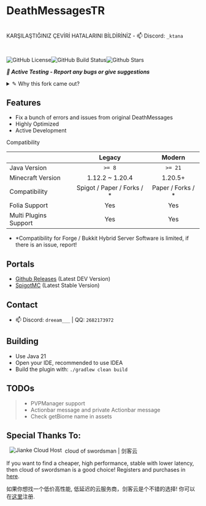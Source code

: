 # DeathMessagesTR
#
#
#
KARŞILAŞTIĞINIZ ÇEVİRİ HATALARINI BİLDİRİNİZ - 📫 Discord: `_ktana`
#
#
#
![GitHub License](https://img.shields.io/github/license/Winds-Studio/DeathMessages?style=for-the-badge)![GitHub Build Status](https://img.shields.io/github/actions/workflow/status/Winds-Studio/DeathMessages/build.yml?style=for-the-badge)![Github Stars](https://img.shields.io/github/stars/Winds-Studio/DeathMessages?style=for-the-badge)

**_🔔 Active Testing - Report any bugs or give suggestions_**

<details>
    <summary>✎ Why this fork came out?</summary>
    <p>
        The original maintainer of DeathMessages, MrShawn, cleared his repo commits and began his rewritten version of DeathMessages.
        And on SpigotMC, the last update of DeathMessages stagnated on July 20, 2022, almost around 1 year ago! 
        Since the rewritten version has incomplete functions with slow update progress and 
        the original one had so many issues, Then this fork came out.
    <p>
        This fork based on DeathMessages 1.4.15. I will continue to maintain this fork to fix issues left in the original plugin, 
        and add some new features maybe.
    </p>
</details>

## Features

- Fix a bunch of errors and issues from original DeathMessages
- Highly Optimized
- Active Development

Compatibility

|                       |           Legacy           |      Modern       |
|-----------------------|:--------------------------:|:-----------------:|
| Java Version          |           `>= 8`           |      `>= 21`      |
| Minecraft Version     |      1.12.2 ~ 1.20.4       |      1.20.5+      |
| Compatibility         | Spigot / Paper / Forks / * | Paper / Forks / * |
| Folia Support         |            Yes             |        Yes        |
| Multi Plugins Support |            Yes             |        Yes        |
- *Compatibility for Forge / Bukkit Hybrid Server Software is limited, if there is an issue, report!

## Portals

- [Github Releases](https://github.com/Winds-Studio/DeathMessages/releases) (Latest DEV Version)
- [SpigotMC](https://www.spigotmc.org/resources/deathmessages-deathmessagesprime-remastered.3789/) (Latest Stable Version)

## Contact

- 📫 Discord: `dreeam___` | QQ: `2682173972`

## Building

- Use Java 21
- Open your IDE, recommended to use IDEA
- Build the plugin with: `./gradlew clean build`

## TODOs

> - PVPManager support
> - Actionbar message and private Actionbar message
> - Check getBiome name in assets

## Special Thanks To:

<a href="https://cloud.swordsman.com.cn/"><img src="JiankeServer.jpg" alt="Jianke Cloud Host" align="left" hspace="8"></a>
cloud of swordsman | 剑客云

If you want to find a cheaper, high performance, stable with lower latency, then cloud of swordsman is a good choice! Registers and purchases in [here](https://cloud.swordsman.com.cn/?i8ab42c).

如果你想找一个低价高性能, 低延迟的云服务商，剑客云是个不错的选择! 你可以在[这里](https://cloud.swordsman.com.cn/?i8ab42c)注册.
